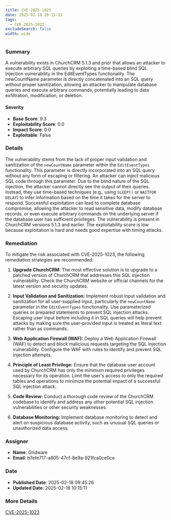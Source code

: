 ```yaml
---
title: CVE-2025-1023
date: 2025-02-18 10:15:11
tags:
  - CVE-2025-1023
excludeSearch: false
width: wide
---
```


### Summary
A vulnerability exists in ChurchCRM 5.1.3 and prior that allows an attacker to execute arbitrary SQL queries by exploiting a time-based blind SQL Injection vulnerability in the EditEventTypes functionality. The newCountName parameter is directly concatenated into an SQL query without proper sanitization, allowing an attacker to manipulate database queries and execute arbitrary commands, potentially leading to data exfiltration, modification, or deletion.

#### Severity
- **Base Score**: 9.3
- **Exploitability Score**: 0.0
- **Impact Score**: 0.0
- **Exploitable**: False

### Details
The vulnerability stems from the lack of proper input validation and sanitization of the `newCountName` parameter within the `EditEventTypes` functionality. This parameter is directly incorporated into an SQL query without any form of escaping or filtering. An attacker can inject malicious SQL code through this parameter. Due to the blind nature of the SQL injection, the attacker cannot directly see the output of their queries. Instead, they use time-based techniques (e.g., using `SLEEP()` or `WAITFOR DELAY`) to infer information based on the time it takes for the server to respond.  Successful exploitation can lead to complete database compromise, allowing the attacker to read sensitive data, modify database records, or even execute arbitrary commands on the underlying server if the database user has sufficient privileges. The vulnerability is present in ChurchCRM versions 5.1.3 and earlier. The exploitability score is low because exploitation is hard and needs good expertise with timing attacks.

### Remediation

To mitigate the risk associated with CVE-2025-1023, the following remediation strategies are recommended:

1.  **Upgrade ChurchCRM:** The most effective solution is to upgrade to a patched version of ChurchCRM that addresses this SQL injection vulnerability. Check the ChurchCRM website or official channels for the latest version and security updates.

2.  **Input Validation and Sanitization:** Implement robust input validation and sanitization for all user-supplied input, particularly the `newCountName` parameter in the `EditEventTypes` functionality.  Use parameterized queries or prepared statements to prevent SQL injection attacks.  Escaping user input before including it in SQL queries will help prevent attacks by making sure the user-provided input is treated as literal text rather than as commands.

3.  **Web Application Firewall (WAF):** Deploy a Web Application Firewall (WAF) to detect and block malicious requests targeting the SQL injection vulnerability.  Configure the WAF with rules to identify and prevent SQL injection attempts.

4.  **Principle of Least Privilege:** Ensure that the database user account used by ChurchCRM has only the minimum required privileges necessary for its operation.  Limit the user's access to only the required tables and operations to minimize the potential impact of a successful SQL injection attack.

5.  **Code Review:** Conduct a thorough code review of the ChurchCRM codebase to identify and address any other potential SQL injection vulnerabilities or other security weaknesses.

6.  **Database Monitoring:** Implement database monitoring to detect and alert on suspicious database activity, such as unusual SQL queries or unauthorized data access.

### Assigner
- **Name**: Gridware
- **Email**: b7efe717-a805-47cf-8e9a-921fca0ce0ce

### Date
- **Published Date**: 2025-02-18 09:45:26
- **Updated Date**: 2025-02-18 10:15:11

### More Details
[CVE-2025-1023](https://www.cvedetails.com/cve/CVE-2025-1023)